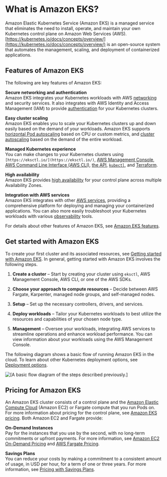 # What is Amazon EKS?<a name="what-is-eks"></a>

Amazon Elastic Kubernetes Service \(Amazon EKS\) is a managed service that eliminates the need to install, operate, and maintain your own Kubernetes control plane on Amazon Web Services \(AWS\)\. [https://kubernetes.io/docs/concepts/overview/](https://kubernetes.io/docs/concepts/overview/) is an open\-source system that automates the management, scaling, and deployment of containerized applications\.

## Features of Amazon EKS<a name="eks-features"></a>

The following are key features of Amazon EKS:

**Secure networking and authentication**  
Amazon EKS integrates your Kubernetes workloads with AWS [ networking](eks-networking.md) and security services\. It also integrates with AWS Identity and Access Management \(IAM\) to provide [authentication](cluster-auth.md) for your Kubernetes clusters\.

**Easy cluster scaling**  
Amazon EKS enables you to scale your Kubernetes clusters up and down easily based on the demand of your workloads\. Amazon EKS supports [horizontal Pod autoscaling](horizontal-pod-autoscaler.md) based on CPU or custom metrics, and [cluster autoscaling](autoscaling.md) based on the demand of the entire workload\.

**Managed Kubernetes experience**  
You can make changes to your Kubernetes clusters using `[https://eksctl.io/](https://eksctl.io/)`, [AWS Management Console](https://console.aws.amazon.com/eks/), [AWS Command Line Interface \(AWS CLI\)](https://awscli.amazonaws.com/v2/documentation/api/latest/reference/eks/index.html), [the API](https://docs.aws.amazon.com/eks/latest/APIReference/Welcome.html), [`kubectl`](install-kubectl.md), and [Terraform](https://tf-eks-workshop.workshop.aws/)\.

**High availability**  
Amazon EKS provides [high availability](disaster-recovery-resiliency.md) for your control plane across multiple Availability Zones\.

**Integration with AWS services**  
Amazon EKS integrates with other [AWS services](eks-integrations.md), providing a comprehensive platform for deploying and managing your containerized applications\. You can also more easily troubleshoot your Kubernetes workloads with various [observability](eks-observe.md) tools\.

For details about other features of Amazon EKS, see [Amazon EKS features](https://aws.amazon.com/eks/features)\.

## Get started with Amazon EKS<a name="how-eks-works"></a>

To create your first cluster and its associated resources, see [Getting started with Amazon EKS](getting-started.md)\. In general, getting started with Amazon EKS involves the following steps\.

1. **Create a cluster** – Start by creating your cluster using `eksctl`, AWS Management Console, AWS CLI, or one of the AWS SDKs\.

1. **Choose your approach to compute resources** – Decide between AWS Fargate, Karpenter, managed node groups, and self\-managed nodes\.

1. **Setup** – Set up the necessary controllers, drivers, and services\. 

1. **Deploy workloads** – Tailor your Kubernetes workloads to best utilize the resources and capabilities of your chosen node type\.

1. **Management** – Oversee your workloads, integrating AWS services to streamline operations and enhance workload performance\. You can view information about your workloads using the AWS Management Console\.

The following diagram shows a basic flow of running Amazon EKS in the cloud\. To learn about other Kubernetes deployment options, see [Deployment options](eks-deployment-options.md)\.

![\[A basic flow diagram of the steps described previously.\]](http://docs.aws.amazon.com/eks/latest/userguide/images/what-is-eks.png)

## Pricing for Amazon EKS<a name="eks-pricing"></a>

An Amazon EKS cluster consists of a control plane and the [Amazon Elastic Compute Cloud](https://aws.amazon.com/ec2/) \(Amazon EC2\) or Fargate compute that you run Pods on\. For more information about pricing for the control plane, see [Amazon EKS pricing](https://aws.amazon.com/eks/pricing)\. Both Amazon EC2 and Fargate provide:

**On\-Demand Instances**  
Pay for the instances that you use by the second, with no long\-term commitments or upfront payments\. For more information, see [Amazon EC2 On\-Demand Pricing](https://aws.amazon.com/ec2/pricing/on-demand/) and [AWS Fargate Pricing](https://aws.amazon.com/fargate/pricing/)\.

**Savings Plans**  
You can reduce your costs by making a commitment to a consistent amount of usage, in USD per hour, for a term of one or three years\. For more information, see [Pricing with Savings Plans](https://aws.amazon.com/savingsplans/pricing/)\.
